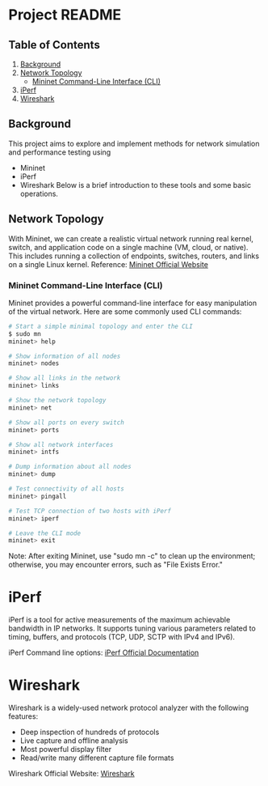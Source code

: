 # Project README

## Table of Contents
1. [Background](#background)
2. [Network Topology](#network-topology)
   - [Mininet Command-Line Interface (CLI)](#mininet-command-line-interface-cli)
3. [iPerf](#iperf)
4. [Wireshark](#wireshark)

## Background
This project aims to explore and implement methods for network simulation and performance testing using 
- Mininet
- iPerf
- Wireshark
Below is a brief introduction to these tools and some basic operations.

## Network Topology
With Mininet, we can create a realistic virtual network running real kernel, switch, and application code on a single machine (VM, cloud, or native). This includes running a collection of endpoints, switches, routers, and links on a single Linux kernel.
Reference: [Mininet Official Website](https://mininet.org/)

### Mininet Command-Line Interface (CLI)
Mininet provides a powerful command-line interface for easy manipulation of the virtual network. Here are some commonly used CLI commands:

```bash
# Start a simple minimal topology and enter the CLI
$ sudo mn
mininet> help

# Show information of all nodes
mininet> nodes

# Show all links in the network
mininet> links

# Show the network topology
mininet> net

# Show all ports on every switch
mininet> ports

# Show all network interfaces
mininet> intfs

# Dump information about all nodes
mininet> dump

# Test connectivity of all hosts
mininet> pingall

# Test TCP connection of two hosts with iPerf
mininet> iperf

# Leave the CLI mode
mininet> exit
```
Note: After exiting Mininet, use "sudo mn -c" to clean up the environment; otherwise, you may encounter errors, such as "File Exists Error."


# iPerf

iPerf is a tool for active measurements of the maximum achievable bandwidth in IP networks. It supports tuning various parameters related to timing, buffers, and protocols (TCP, UDP, SCTP with IPv4 and IPv6).

iPerf Command line options: [iPerf Official Documentation](https://iperf.fr/iperf-doc.php)

# Wireshark

Wireshark is a widely-used network protocol analyzer with the following features:

- Deep inspection of hundreds of protocols
- Live capture and offline analysis
- Most powerful display filter
- Read/write many different capture file formats

Wireshark Official Website: [Wireshark](https://www.wireshark.org/)
